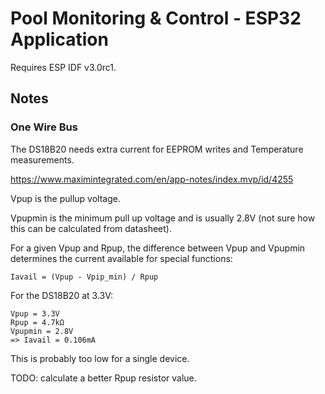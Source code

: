 # Pool Monitoring & Control - ESP32 Application

Requires ESP IDF v3.0rc1.


## Notes

### One Wire Bus

The DS18B20 needs extra current for EEPROM writes and Temperature measurements.

https://www.maximintegrated.com/en/app-notes/index.mvp/id/4255

Vpup is the pullup voltage.

Vpupmin is the minimum pull up voltage and is usually 2.8V (not sure how this can be calculated from datasheet).

For a given Vpup and Rpup, the difference between Vpup and Vpupmin determines the current available for special functions:

    Iavail = (Vpup - Vpip_min) / Rpup

For the DS18B20 at 3.3V:

    Vpup = 3.3V
    Rpup = 4.7kΩ
    Vpupmin = 2.8V
    => Iavail = 0.106mA
    
This is probably too low for a single device.

TODO: calculate a better Rpup resistor value.

